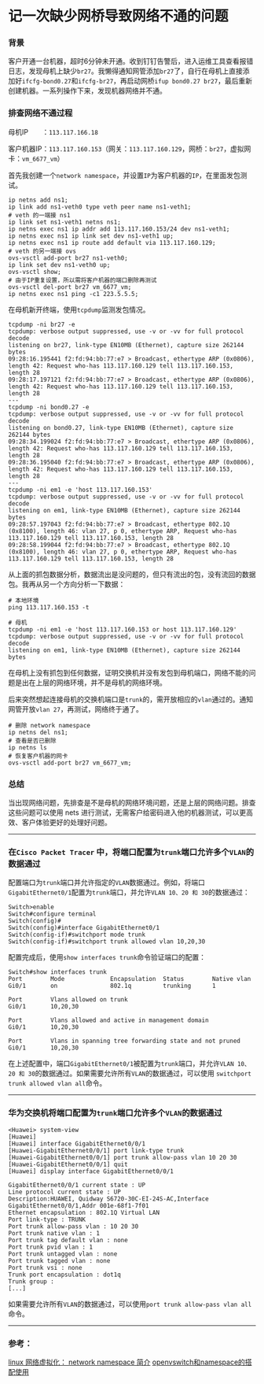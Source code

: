 # 记一次缺少网桥导致网络不通的问题

### 背景

客户开通一台机器，超时6分钟未开通。收到钉钉告警后，进入运维工具查看报错日志，发现母机上缺少`br27`。我懒得通知网管添加`br27`了，自行在母机上直接添加好`ifcfg-bond0.27`和`ifcfg-br27`，再启动网桥`ifup bond0.27 br27`，最后重新创建机器。一系列操作下来，发现机器网络并不通。

### 排查网络不通过程

母机IP　　：`113.117.166.18`

客户机器IP：`113.117.160.153`（网关：`113.117.160.129`，网桥：`br27`，虚拟网卡：`vm_6677_vm`）

首先我创建一个`network namespace`，并设置`IP`为客户机器的`IP`，在里面发包测试。

```shell
ip netns add ns1;
ip link add ns1-veth0 type veth peer name ns1-veth1;
# veth 的一端接 ns1
ip link set ns1-veth1 netns ns1;
ip netns exec ns1 ip addr add 113.117.160.153/24 dev ns1-veth1;
ip netns exec ns1 ip link set dev ns1-veth1 up;
ip netns exec ns1 ip route add default via 113.117.160.129;
# veth 的另一端接 ovs
ovs-vsctl add-port br27 ns1-veth0;
ip link set dev ns1-veth0 up;
ovs-vsctl show;
# 由于IP重复设置，所以需将客户机器的端口删除再测试
ovs-vsctl del-port br27 vm_6677_vm;
ip netns exec ns1 ping -c1 223.5.5.5;
```

在母机新开终端，使用`tcpdump`监测发包情况。

```shell
tcpdump -ni br27 -e
tcpdump: verbose output suppressed, use -v or -vv for full protocol decode
listening on br27, link-type EN10MB (Ethernet), capture size 262144 bytes
09:28:16.195441 f2:fd:94:bb:77:e7 > Broadcast, ethertype ARP (0x0806), length 42: Request who-has 113.117.160.129 tell 113.117.160.153, length 28
09:28:17.197121 f2:fd:94:bb:77:e7 > Broadcast, ethertype ARP (0x0806), length 42: Request who-has 113.117.160.129 tell 113.117.160.153, length 28
---
tcpdump -ni bond0.27 -e
tcpdump: verbose output suppressed, use -v or -vv for full protocol decode
listening on bond0.27, link-type EN10MB (Ethernet), capture size 262144 bytes
09:28:34.199024 f2:fd:94:bb:77:e7 > Broadcast, ethertype ARP (0x0806), length 42: Request who-has 113.117.160.129 tell 113.117.160.153, length 28
09:28:36.195040 f2:fd:94:bb:77:e7 > Broadcast, ethertype ARP (0x0806), length 42: Request who-has 113.117.160.129 tell 113.117.160.153, length 28
---
tcpdump -ni em1 -e 'host 113.117.160.153'
tcpdump: verbose output suppressed, use -v or -vv for full protocol decode
listening on em1, link-type EN10MB (Ethernet), capture size 262144 bytes
09:28:57.197043 f2:fd:94:bb:77:e7 > Broadcast, ethertype 802.1Q (0x8100), length 46: vlan 27, p 0, ethertype ARP, Request who-has 113.117.160.129 tell 113.117.160.153, length 28
09:28:58.199044 f2:fd:94:bb:77:e7 > Broadcast, ethertype 802.1Q (0x8100), length 46: vlan 27, p 0, ethertype ARP, Request who-has 113.117.160.129 tell 113.117.160.153, length 28
```

从上面的抓包数据分析，数据流出是没问题的，但只有流出的包，没有流回的数据包。我再从另一个方向分析一下数据：

```shell
# 本地环境
ping 113.117.160.153 -t
```

```shell
# 母机
tcpdump -ni em1 -e 'host 113.117.160.153 or host 113.117.160.129'
tcpdump: verbose output suppressed, use -v or -vv for full protocol decode
listening on em1, link-type EN10MB (Ethernet), capture size 262144 bytes
```

在母机上没有抓包到任何数据，证明交换机并没有发包到母机端口，网络不能的问题是出在上层的网络环境，并不是母机的网络环境。

后来突然想起连接母机的交换机端口是`trunk`的，需开放相应的`vlan`通过的。通知网管开放`vlan 27`，再测试，网络终于通了。

```shell
# 删除 network namespace 
ip netns del ns1;
# 查看是否已删除
ip netns ls
# 恢复客户机器的网卡
ovs-vsctl add-port br27 vm_6677_vm;
```

### 总结

当出现网络问题，先排查是不是母机的网络环境问题，还是上层的网络问题。排查这些问题可以使用 nets 进行测试，无需客户给密码进入他的机器测试，可以更高效、客户体验更好的处理好问题。



----------------

### 在`Cisco Packet Tracer` 中，将端口配置为`trunk`端口允许多个`VLAN`的数据通过

配置端口为`trunk`端口并允许指定的`VLAN`数据通过。例如，将端口`GigabitEthernet0/1`配置为`trunk`端口，并允许`VLAN 10、20 和 30`的数据通过：

```shell
Switch>enable
Switch#configure terminal
Switch(config)#
Switch(config)#interface GigabitEthernet0/1
Switch(config-if)#switchport mode trunk
Switch(config-if)#switchport trunk allowed vlan 10,20,30
```

配置完成后，使用`show interfaces trunk`命令验证端口的配置：

```shell
Switch#show interfaces trunk
Port        Mode             Encapsulation  Status        Native vlan
Gi0/1       on               802.1q         trunking      1

Port        Vlans allowed on trunk
Gi0/1       10,20,30

Port        Vlans allowed and active in management domain
Gi0/1       10,20,30

Port        Vlans in spanning tree forwarding state and not pruned
Gi0/1       10,20,30
```

在上述配置中，端口`GigabitEthernet0/1`被配置为`trunk`端口，并允许`VLAN 10、20 和 30`的数据通过。如果需要允许所有`VLAN`的数据通过，可以使用 `switchport trunk allowed vlan all`命令。


-----------------------

### 华为交换机将端口配置为`trunk`端口允许多个`VLAN`的数据通过

```shell
<Huawei> system-view
[Huawei] 
[Huawei] interface GigabitEthernet0/0/1
[Huawei-GigabitEthernet0/0/1] port link-type trunk
[Huawei-GigabitEthernet0/0/1] port trunk allow-pass vlan 10 20 30
[Huawei-GigabitEthernet0/0/1] quit
[Huawei] display interface GigabitEthernet0/0/1

GigabitEthernet0/0/1 current state : UP
Line protocol current state : UP
Description:HUAWEI, Quidway S6720-30C-EI-24S-AC,Interface GigabitEthernet0/0/1,Addr 001e-68f1-7f01
Ethernet encapsulation : 802.1Q Virtual LAN
Port link-type : TRUNK
Port trunk allow-pass vlan : 10 20 30
Port trunk native vlan : 1
Port trunk tag default vlan : none
Port trunk pvid vlan : 1
Port trunk untagged vlan : none
Port trunk tagged vlan : none
Port trunk vsi : none
Trunk port encapsulation : dot1q
Trunk group : 
[...]
```

如果需要允许所有`VLAN`的数据通过，可以使用`port trunk allow-pass vlan all`命令。


-------

### 参考：
[linux 网络虚拟化： network namespace 简介](https://cizixs.com/2017/02/10/network-virtualization-network-namespace/)
[openvswitch和namespace的搭配使用](https://www.jianshu.com/p/df3931c2ec8a)
